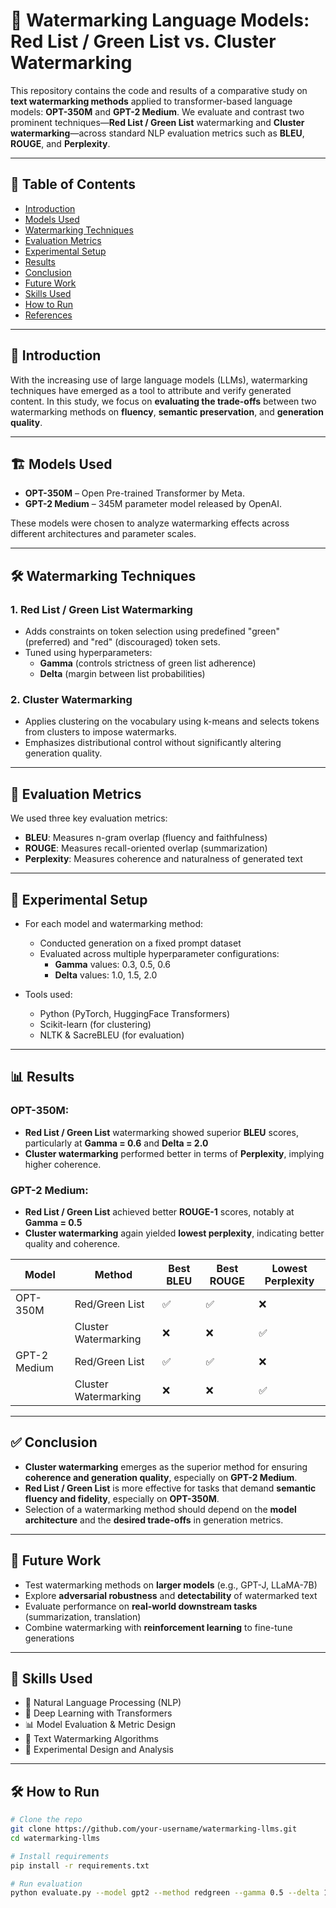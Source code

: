 # 🔐 Watermarking Language Models: Red List / Green List vs. Cluster Watermarking

This repository contains the code and results of a comparative study on **text watermarking methods** applied to transformer-based language models: **OPT-350M** and **GPT-2 Medium**. We evaluate and contrast two prominent techniques—**Red List / Green List** watermarking and **Cluster watermarking**—across standard NLP evaluation metrics such as **BLEU**, **ROUGE**, and **Perplexity**.

---

## 📌 Table of Contents

- [Introduction](#introduction)
- [Models Used](#models-used)
- [Watermarking Techniques](#watermarking-techniques)
- [Evaluation Metrics](#evaluation-metrics)
- [Experimental Setup](#experimental-setup)
- [Results](#results)
- [Conclusion](#conclusion)
- [Future Work](#future-work)
- [Skills Used](#skills-used)
- [How to Run](#how-to-run)
- [References](#references)

---

## 🧠 Introduction

With the increasing use of large language models (LLMs), watermarking techniques have emerged as a tool to attribute and verify generated content. In this study, we focus on **evaluating the trade-offs** between two watermarking methods on **fluency**, **semantic preservation**, and **generation quality**. 

---

## 🏗️ Models Used

- **OPT-350M** – Open Pre-trained Transformer by Meta.
- **GPT-2 Medium** – 345M parameter model released by OpenAI.

These models were chosen to analyze watermarking effects across different architectures and parameter scales.

---

## 🛠️ Watermarking Techniques

### 1. Red List / Green List Watermarking
- Adds constraints on token selection using predefined "green" (preferred) and "red" (discouraged) token sets.
- Tuned using hyperparameters:
  - **Gamma** (controls strictness of green list adherence)
  - **Delta** (margin between list probabilities)

### 2. Cluster Watermarking
- Applies clustering on the vocabulary using k-means and selects tokens from clusters to impose watermarks.
- Emphasizes distributional control without significantly altering generation quality.

---

## 📏 Evaluation Metrics

We used three key evaluation metrics:

- **BLEU**: Measures n-gram overlap (fluency and faithfulness)
- **ROUGE**: Measures recall-oriented overlap (summarization)
- **Perplexity**: Measures coherence and naturalness of generated text

---

## 🧪 Experimental Setup

- For each model and watermarking method:
  - Conducted generation on a fixed prompt dataset
  - Evaluated across multiple hyperparameter configurations:
    - **Gamma** values: 0.3, 0.5, 0.6
    - **Delta** values: 1.0, 1.5, 2.0

- Tools used:
  - Python (PyTorch, HuggingFace Transformers)
  - Scikit-learn (for clustering)
  - NLTK & SacreBLEU (for evaluation)

---

## 📊 Results

### OPT-350M:
- **Red List / Green List** watermarking showed superior **BLEU** scores, particularly at **Gamma = 0.6** and **Delta = 2.0**
- **Cluster watermarking** performed better in terms of **Perplexity**, implying higher coherence.

### GPT-2 Medium:
- **Red List / Green List** achieved better **ROUGE-1** scores, notably at **Gamma = 0.5**
- **Cluster watermarking** again yielded **lowest perplexity**, indicating better quality and coherence.

| Model         | Method               | Best BLEU | Best ROUGE | Lowest Perplexity |
|---------------|----------------------|-----------|------------|--------------------|
| OPT-350M      | Red/Green List       | ✅         | ✅          | ❌                  |
|               | Cluster Watermarking | ❌         | ❌          | ✅                  |
| GPT-2 Medium  | Red/Green List       | ✅         | ✅          | ❌                  |
|               | Cluster Watermarking | ❌         | ❌          | ✅                  |

---

## ✅ Conclusion

- **Cluster watermarking** emerges as the superior method for ensuring **coherence and generation quality**, especially on **GPT-2 Medium**.
- **Red List / Green List** is more effective for tasks that demand **semantic fluency and fidelity**, especially on **OPT-350M**.
- Selection of a watermarking method should depend on the **model architecture** and the **desired trade-offs** in generation metrics.

---

## 🚀 Future Work

- Test watermarking methods on **larger models** (e.g., GPT-J, LLaMA-7B)
- Explore **adversarial robustness** and **detectability** of watermarked text
- Evaluate performance on **real-world downstream tasks** (summarization, translation)
- Combine watermarking with **reinforcement learning** to fine-tune generations

---

## 🧩 Skills Used

- 🤖 Natural Language Processing (NLP)
- 🧠 Deep Learning with Transformers
- 📊 Model Evaluation & Metric Design
- 🔐 Text Watermarking Algorithms
- 🧪 Experimental Design and Analysis

---

## 🛠️ How to Run

```bash
# Clone the repo
git clone https://github.com/your-username/watermarking-llms.git
cd watermarking-llms

# Install requirements
pip install -r requirements.txt

# Run evaluation
python evaluate.py --model gpt2 --method redgreen --gamma 0.5 --delta 1.5
